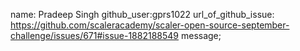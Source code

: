 name: Pradeep Singh
github_user:gprs1022
url_of_github_issue: https://github.com/scaleracademy/scaler-open-source-september-challenge/issues/671#issue-1882188549
message;